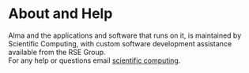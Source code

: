 # About and Help

Alma and the applications and software that runs on it, is maintained by Scientific Computing, with custom software development assistance available from the RSE Group.  
For any help or questions email [scientific computing](mailto:schelpdesk@icr.ac.uk).